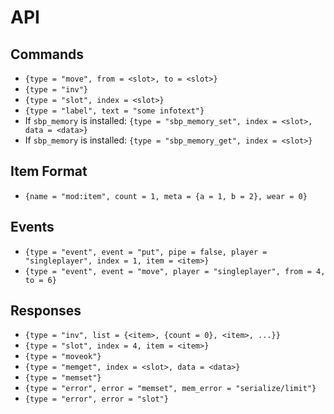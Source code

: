# API
## Commands
* `{type = "move", from = <slot>, to = <slot>}`
* `{type = "inv"}`
* `{type = "slot", index = <slot>}`
* `{type = "label", text = "some infotext"}`
* If `sbp_memory` is installed: `{type = "sbp_memory_set", index = <slot>, data = <data>}`
* If `sbp_memory` is installed: `{type = "sbp_memory_get", index = <slot>}`
## Item Format
* `{name = "mod:item", count = 1, meta = {a = 1, b = 2}, wear = 0}`
## Events
* `{type = "event", event = "put", pipe = false, player = "singleplayer", index = 1, item = <item>}`
* `{type = "event", event = "move", player = "singleplayer", from = 4, to = 6}`
## Responses
* `{type = "inv", list = {<item>, {count = 0}, <item>, ...}}`
* `{type = "slot", index = 4, item = <item>}`
* `{type = "moveok"}`
* `{type = "memget", index = <slot>, data = <data>}`
* `{type = "memset"}`
* `{type = "error", error = "memset", mem_error = "serialize/limit"}`
* `{type = "error", error = "slot"}`

